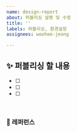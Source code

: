 ```yaml
---
name: design-report
about: 퍼블리싱 설명 및 수정
title: ''
labels: 퍼블리싱, 환경설정
assignees: woohee-jeong

---
```


## ✨ 퍼블리싱 할 내용

- [ ]
- [ ]
- [ ]

<br>

### 📕 레퍼런스

<br>
